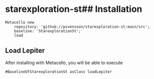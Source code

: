 # starexploration-st## Installation```stMetacello new	repository: 'github://psvensson/starexploration-st:main/src';	baseline: 'StarexplorationSt';	load```## Load Lepiter				After installing with Metacello, you will be able to execute```#BaselineOfStarexplorationSt asClass loadLepiter```